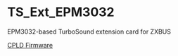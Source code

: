 # TS_Ext_EPM3032
EPM3032-based TurboSound extension card for ZXBUS

[CPLD Firmware](https://github.com/MikhaelKaa/Double_ym2149_epm3032)


